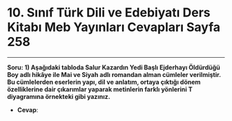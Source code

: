 # 10. Sınıf Türk Dili ve Edebiyatı Ders Kitabı Meb Yayınları Cevapları Sayfa 258

---

**Soru: 1) Aşağıdaki tabloda Salur Kazardın Yedi Başlı Ejderhayı Öldürdüğü Boy adlı hikâye ile Mai ve Siyah adlı romandan alman cümleler verilmiştir. Bu cümlelerden eserlerin yapı, dil ve anlatım, ortaya çıktığı dönem özelliklerine dair çıkarımlar yaparak metinlerin farklı yönlerini T diyagramına örnekteki gibi yazınız.**

-   **Cevap**:
